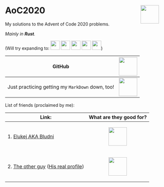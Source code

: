 # AoC2020 <img align="right" src="https://rustacean.net/assets/rustacean-flat-happy.png" width="60" height="auto">


My solutions to the Advent of Code 2020 problems.

*Mainly in **Rust**.*
<img src="https://upload.wikimedia.org/wikipedia/commons/thumb/d/d5/Rust_programming_language_black_logo.svg/1024px-Rust_programming_language_black_logo.svg.png" height="15" width="auto">

(Will try expanding to: 
<img src="https://upload.wikimedia.org/wikipedia/commons/thumb/1/1c/Haskell-Logo.svg/1280px-Haskell-Logo.svg.png" height="30" width="auto">
<img src="https://upload.wikimedia.org/wikipedia/commons/thumb/4/4c/Typescript_logo_2020.svg/1200px-Typescript_logo_2020.svg.png" height="30" width="auto">
<img src="https://p7.hiclipart.com/preview/762/331/665/go-programming-language-computer-programming-programmer-programming-language.jpg" height="30" width="auto">
<img src="https://upload.wikimedia.org/wikipedia/commons/thumb/1/18/ISO_C%2B%2B_Logo.svg/306px-ISO_C%2B%2B_Logo.svg.png" height="30" width="auto">
<img src="http://www.pngmart.com/files/7/Python-PNG-File.png" height="30" width="auto">)

| GitHub | <img src="https://github.githubassets.com/images/modules/logos_page/Octocat.png" height="60" width="auto"> |
| --- | --- |
| Just practicing getting my `MarkDown` down, too! | <img src="https://cdn0.iconfinder.com/data/icons/octicons/1024/markdown-512.png" height="60" width="auto"> |

List of friends (proclaimed by me):

| Link: | What are they good for? |
| --- | --- |
| 1. [Elukej AKA Bludni](https://github.com/Bludni) | <p align="center"><img src="https://seeklogo.com/images/D/dota-2-logo-A8CAC9B4C9-seeklogo.com.png" height="60" width="auto"></p> |
| 2. [The other guy](https://github.com/sheepy9) ([His real profile](https://github.com/arijanamigh)) | <p align="center"><img src="https://lh3.googleusercontent.com/proxy/UdawtypfKQRSTo7mxbZVn5I2xrIocz5sJBuxYtWeyUCZ6EusURPOdXIsf22-1H6jKQo0q9aYwwLN_Eh67TI54m6B1e-ktJ23b-5vC9H2Gkqq9XYaEtNlmj8vHn-7UYEbzrDFI1k" height="60" width="auto"></p> |